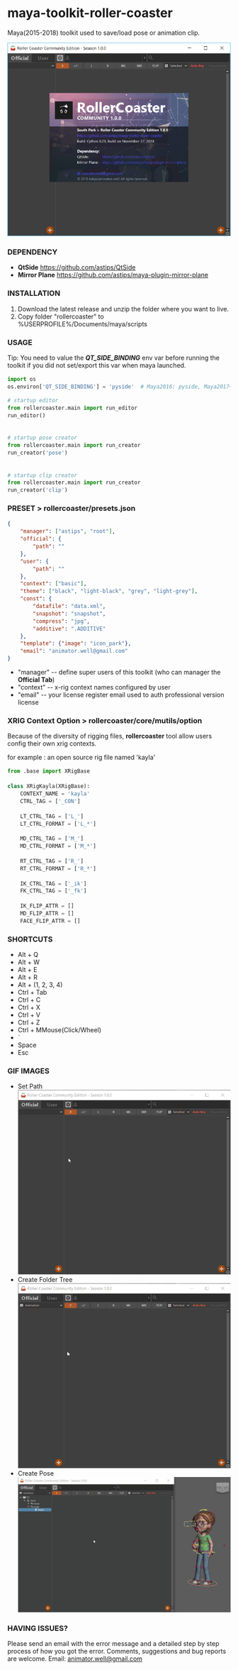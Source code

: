 # maya-toolkit-roller-coaster
Maya(2015-2018) toolkit used to save/load pose or animation clip.

![Example UI](images/about.png)


### DEPENDENCY
- **QtSide** https://github.com/astips/QtSide
- **Mirror Plane** https://github.com/astips/maya-plugin-mirror-plane

### INSTALLATION
1. Download the latest release and unzip the folder where you want to live.
2. Copy folder "rollercoaster" to %USERPROFILE%/Documents/maya/scripts

### USAGE
Tip: You need to value the _**QT_SIDE_BINDING**_ env var before running the toolkit if you 
did not set/export this var when maya launched.
```python
import os
os.environ['QT_SIDE_BINDING'] = 'pyside'  # Maya2016: pyside, Maya2017+: pyside2
```
```python
# startup editor
from rollercoaster.main import run_editor
run_editor()


# startup pose creator
from rollercoaster.main import run_creator
run_creator('pose')


# startup clip creator
from rollercoaster.main import run_creator
run_creator('clip')
```
### PRESET > rollercoaster/presets.json
```json
{
    "manager": ["astips", "root"],
    "official": {
        "path": ""
    },
    "user": {
        "path": ""
    },
    "context": ["basic"],
    "theme": ["black", "light-black", "grey", "light-grey"],
    "const": {
        "datafile": "data.xml",
        "snapshot": "snapshot",
        "compress": "jpg",
        "additive": ".ADDITIVE"
    },
    "template": {"image": "icon_park"},
    "email": "animator.well@gmail.com"
}
```
- "manager" -- define super users of this toolkit (who can manager the **Official Tab**)
- "context" -- x-rig context names configured by user
- "email" -- your license register email used to auth professional version license

### XRIG Context Option > rollercoaster/core/mutils/option
Because of the diversity of rigging files, **rollercoaster** tool allow users config their own
xrig contexts.

for example : an open source rig file named 'kayla'

```python
from .base import XRigBase

class XRigKayla(XRigBase):
    CONTEXT_NAME = 'kayla'
    CTRL_TAG = ['_CON']

    LT_CTRL_TAG = ['L_']
    LT_CTRL_FORMAT = ['L_*']

    MD_CTRL_TAG = ['M_']
    MD_CTRL_FORMAT = ['M_*']

    RT_CTRL_TAG = ['R_']
    RT_CTRL_FORMAT = ['R_*']

    IK_CTRL_TAG = ['_ik']
    FK_CTRL_TAG = ['_fk']

    IK_FLIP_ATTR = []
    MD_FLIP_ATTR = []
    FACE_FLIP_ATTR = []
```

### SHORTCUTS
- Alt + Q
- Alt + W
- Alt + E
- Alt + R
- Alt + (1, 2, 3, 4)
- Ctrl + Tab
- Ctrl + C
- Ctrl + X
- Ctrl + V
- Ctrl + Z
- Ctrl + MMouse(Click/Wheel)
- `
- Space
- Esc


### GIF IMAGES

- Set Path
![Example UI](images/setpath.gif)
- Create Folder Tree
![Example UI](images/createtree.gif)
- Create Pose
![Example UI](images/createpose.gif)

### HAVING ISSUES?
Please send an email with the error message and a detailed step by step process of how you got the error.
Comments, suggestions and bug reports are welcome. 
Email: animator.well@gmail.com

